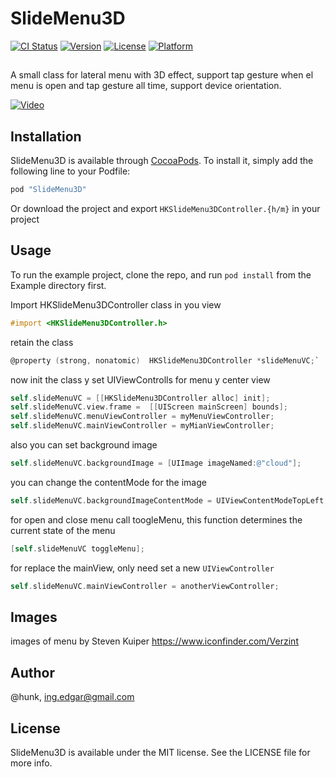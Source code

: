 # SlideMenu3D

[![CI Status](http://img.shields.io/travis/hunk/SlideMenu3D.svg?style=flat)](https://travis-ci.org/hunk/SlideMenu3D)
[![Version](https://img.shields.io/cocoapods/v/SlideMenu3D.svg?style=flat)](http://cocoapods.org/pods/SlideMenu3D)
[![License](https://img.shields.io/cocoapods/l/SlideMenu3D.svg?style=flat)](http://cocoapods.org/pods/SlideMenu3D)
[![Platform](https://img.shields.io/cocoapods/p/SlideMenu3D.svg?style=flat)](http://cocoapods.org/pods/SlideMenu3D)

## 
A small class for lateral menu with 3D effect, support tap gesture when el menu is open and tap gesture all time, support device orientation.

[![Video](http://img.youtube.com/vi/1UyrVDaNDIg/0.jpg)](https://www.youtube.com/watch?v=1UyrVDaNDIg)

## Installation

SlideMenu3D is available through [CocoaPods](http://cocoapods.org). To install
it, simply add the following line to your Podfile:

```ruby
pod "SlideMenu3D"
```

Or download the project and export `HKSlideMenu3DController.{h/m}` in your project

## Usage

To run the example project, clone the repo, and run `pod install` from the Example directory first.


Import HKSlideMenu3DController class in you view

```objective-c
#import <HKSlideMenu3DController.h>
```

retain the class

```objective-c
@property (strong, nonatomic)  HKSlideMenu3DController *slideMenuVC;`
```

now init the class y set UIViewControlls for menu y center view

```objective-c
self.slideMenuVC = [[HKSlideMenu3DController alloc] init];
self.slideMenuVC.view.frame =  [[UIScreen mainScreen] bounds];
self.slideMenuVC.menuViewController = myMenuViewController;
self.slideMenuVC.mainViewController = myMianViewController;
```

also you can set background image

```objective-c
self.slideMenuVC.backgroundImage = [UIImage imageNamed:@"cloud"];
```

you can change the contentMode for the image

```objective-c
self.slideMenuVC.backgroundImageContentMode = UIViewContentModeTopLeft;
```
for open and close menu call toogleMenu, this function determines the current state of the menu

```objective-c
[self.slideMenuVC toggleMenu];
```

for replace the mainView, only need set a new `UIViewController`

```objective-c
self.slideMenuVC.mainViewController = anotherViewController;
```

## Images

images of menu by Steven Kuiper https://www.iconfinder.com/Verzint


## Author

@hunk, ing.edgar@gmail.com

## License

SlideMenu3D is available under the MIT license. See the LICENSE file for more info.
